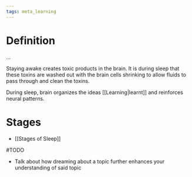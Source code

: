 ```yaml
---
tags: meta_learning
---
```


# Definition

...

Staying awake creates toxic products in the brain. It is during sleep that these toxins are washed out with the brain cells shrinking to allow fluids to pass through and clean the toxins.

During sleep, brain organizes the ideas [[Learning|learnt]] and reinforces neural patterns.

# Stages
- [[Stages of Sleep]]

#TODO 
- Talk about how dreaming about a topic further enhances your understanding of said topic
